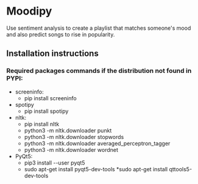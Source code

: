 # Moodipy
Use sentiment analysis to create a playlist that matches someone's mood and also predict songs to rise in popularity.

## Installation instructions

### Required packages commands if the distribution not found in PYPI: 
* screeninfo:
  * pip install screeninfo
* spotipy
  * pip install spotipy
* nltk:
  * pip install nltk
  * python3 -m nltk.downloader punkt
  * python3 -m nltk.downloader stopwords
  * python3 -m nltk.downloader averaged_perceptron_tagger
  * python3 -m nltk.downloader wordnet
* PyQt5:
  * pip3 install --user pyqt5
  * sudo apt-get install pyqt5-dev-tools
  *sudo apt-get install qttools5-dev-tools



